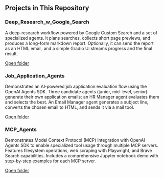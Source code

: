 ## Projects in This Repository

### Deep_Research_w_Google_Search
A deep-research workflow powered by Google Custom Search and a set of specialized agents. It plans searches, collects short page previews, and produces a long-form markdown report. Optionally, it can send the report as an HTML email, and a simple Gradio UI streams progress and the final result.

[Open folder](Deep_Research_w_Google_Search/)

### Job_Application_Agents
Demonstrates an AI-powered job application evaluation flow using the OpenAI Agents SDK. Three candidate agents (junior, mid-level, senior) generate their own application emails; an HR Manager agent evaluates them and selects the best. An Email Manager agent generates a subject line, converts the chosen email to HTML, and sends it via a mail tool.

[Open folder](Job_Application_Agents/)

### MCP_Agents
Demonstrates Model Context Protocol (MCP) integration with OpenAI Agents SDK to enable specialized tool usage through multiple MCP servers. Features filesystem operations, web scraping with Playwright, and Brave Search capabilities. Includes a comprehensive Jupyter notebook demo with step-by-step examples for each MCP server.

[Open folder](MCP_Agents/) 